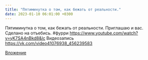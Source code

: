 ```yaml
---
title: "Пятиминутка о том, как бежать от реальности."
date: 2023-01-10 06:01:00 +0300
---
```


Пятиминутка о том, как бежать от реальности.
Приглашаю и вас.
Сделано на отъебись.
#фурри
https://www.youtube.com/watch?v=yK7SA4nBkd8&lc
Видеозапись
https://vk.com/video41076938_456239583

[Вложение](https://vk.com/video41076938_456239583)
